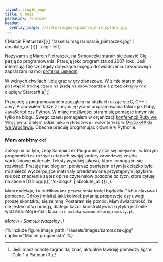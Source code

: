 ```yaml
---
layout: single_page
title: O mnie
permalink: /o-mnie/
header:
  overlay_image: /assets/images/splash/o_mnie_splash.jpg
---
```

![Marcin Pietraszek]({{ "/assets/images/marcin_pietraszek.jpg" | absolute_url }}){: .align-left} 

Nazywam się Marcin Pietraszek, na Samouczku staram się zarazić Cię pasją do programowania. Pracuję jako programista od 2007 roku. Jeśli interesują Cię szczegóły dotyczące mojego doświadczenia zawodowego zapraszam na mój [profil na LinkedIn](https://pl.linkedin.com/in/marcinpietraszek).

W wolnych chwilach lubię grać w gry planszowe. W zimie staram się poświęcić trochę czasu na jazdę na snowboardzie a przez okrągły rok ciupię w Starcarft'a[^party] ;).

[^party]: Jeśli masz ochotę zagrać daj znać, aktualnie lawiruję pomiędzy ligami Gold 1 a Platinum 3.

Przygodę z programowaniem zacząłem na studiach ucząc się C, C++ i Javy. Pracowałem także z innymi językami programowania takimi jak Ruby, JavaScript czy Python. W miarę możliwości staram się pomagać innym nie tylko na blogu. Swego czasu pomagałem w organizacji [konferencji Ruby we Wrocławiu](http://www.wrocloverb.com/). Brałem udział jako wykładowca i wolontariusz w [Devoxx4Kids we Wrocławiu](http://www.devoxx4kids.pl/miasta/wroclaw.html). Obecnie pracuję programując głównie w Pythonie.

### Mam ambitny cel

Zależy mi na tym, żeby Samouczek Programisty stał się miejscem, w którym programiści na różnych etapach swojej kariery zawodowej znajdą wartościowe materiały. Teksty wysokiej jakości, które pomogą im się rozwinąć. Pracuję nad blogiem, ponieważ pamiętam o tym jak ciężko było mi znaleźć wyczerpujące materiały przedstawione przystępnym językiem. Nie bez znaczenia są też opinie czytelników podobne do tych, które cytuję na stronie [O blogu]({{ '/o-blogu/' | absolute_url }}) ;).

Mam nadzieje, że publikowane przeze mnie treści będą dla Ciebie ciekawe i pomocne. Gdybyś miał(a) jakiekolwiek pytania, propozycje czy uwagi proszę skontaktuj się ze mną. Postaram się pomóc. Mam świadomość, że nie jestem alfą i omegą, dlatego każda konstruktywna krytyka jest mile widziana. Mój e-mail to `marcin małpka samouczekprogramisty.pl`.

_Marcin - Samouk Naczelny ;)_

{% include figure image_path="/assets/images/samouczek.jpg" caption="Marcin programista" %}
